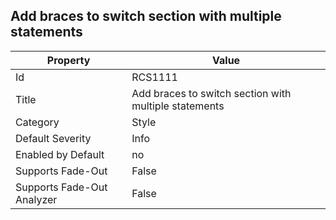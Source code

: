 ## Add braces to switch section with multiple statements

Property | Value
--- | --- 
Id | RCS1111
Title | Add braces to switch section with multiple statements
Category | Style
Default Severity | Info
Enabled by Default | no
Supports Fade-Out | False
Supports Fade-Out Analyzer | False
